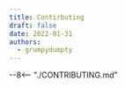 ```yaml
---
title: Contirbuting
draft: false
date: 2022-01-31
authors:
  - grumpydumpty
---
```


--8<-- "./CONTRIBUTING.md"
